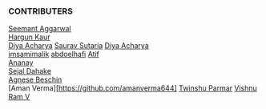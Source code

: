 ### CONTRIBUTERS

[Seemant Aggarwal](https://github.com/seemantaggarwal)\
[Hargun Kaur](https://github.com/hkaur008)\
[Diya Acharya](https://github.com/diyaacharya)
[Saurav Sutaria](https://github.com/Saurav-Sutaria)
[Diya Acharya](https://github.com/diyaacharya) \
[imsamimalik](https://github.com/imsamimalik)
[abdoelhafi](https://github.com/abdoelhafi)
[Atif](https://github.com/mdatif796)\
[Ananay](https://github.com/fts18)\
[Sejal Dahake](https://github.com/sejalxz)\
[Agnese Beschin](https://github.com/AgneseB2)\
[Aman Verma][https://github.com/amanverma644]
[Twinshu Parmar](https://github.com/twi05)
[Vishnu Ram V](https://github.com/vishnuramv)

